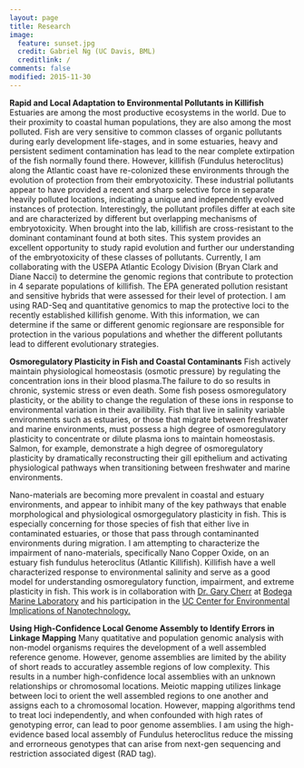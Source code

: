 ```yaml
---
layout: page
title: Research
image:
  feature: sunset.jpg
  credit: Gabriel Ng (UC Davis, BML)
  creditlink: /
comments: false
modified: 2015-11-30
---
```


**Rapid and Local Adaptation to Environmental Pollutants in Killifish**
Estuaries are among the most productive ecosystems in the world. Due to their proximity to coastal human populations, they are also among the most polluted. Fish are very sensitive to common classes of organic pollutants during early development life-stages, and in some estuaries, heavy and persistent sediment contamination has lead to the near complete extirpation of the fish normally found there. However, killifish (Fundulus heteroclitus) along the Atlantic coast have re-colonized these environments through the evolution of protection from their embryotoxicity. These industrial pollutants appear to have provided a recent and sharp selective force in separate heavily polluted locations, indicating a unique and independently evolved instances of protection. Interestingly, the pollutant profiles differ at each site and are characterized by different but overlapping mechanisms of embryotoxicity. When brought into the lab, killifish are cross-resistant to the dominant contaminant found at both sites. This system provides an excellent opportunity to study rapid evolution and further our understanding of the embryotoxicity of these classes of pollutants. Currently, I am collaborating with the USEPA Atlantic Ecology Division (Bryan Clark and Diane Nacci) to determine the genomic regions that contribute to protection in 4 separate populations of killifish. The EPA generated pollution resistant and sensitive hybrids that were assessed for their level of protection. I am using RAD-Seq and quantitative genomics to map the protective loci to the recently established killifish genome. With this information, we can determine if the same or different genomic regionsare are responsible for protection in the various populations and whether the different pollutants lead to different evolutionary strategies.         

**Osmoregulatory Plasticity in Fish and Coastal Contaminants**
Fish actively maintain physiological homeostasis (osmotic pressure) by regulating the concentration ions in their blood plasma.The failure to do so results in chronic, systemic stress or even death. Some fish posess osmoregulatory plasticity, or the ability to change the regulation of these ions in response to environmental variation in their availibility. Fish that live in salinity variable environments such as estuaries, or those that migrate between freshwater and marine environments, must possess a high degree of osmoregulatory plasticity to concentrate or dilute plasma ions to maintain homeostasis. Salmon, for example, demonstrate a high degree of osmoregulatory plasticity by dramatically reconstructing their gill epithelium and activating physiological pathways when transitioning between freshwater and marine environments.  

Nano-materials are becoming more prevalent in coastal and estuary environments, and appear to inhibit many of the key pathways that enable morphological and physiological osmorgegulatory plasticity in fish. This is especially concerning for those species of fish that either live in contaminated estuaries, or those that pass through contaminanted environments during migration. I am attempting to characterize the impairment of nano-materials, specifically Nano Copper Oxide, on an estuary fish fundulus heteroclitus (Atlantic Killifish). Killifish have a well characterized response to environmental salinity and serve as a good model for understanding osmoregulatory function, impairment, and extreme plasticity in fish. This work is in collaboration with [Dr. Gary Cherr](http://bml.ucdavis.edu/research/faculty/gary-cherr/) at [Bodega Marine Laboratory](http://bml.ucdavis.edu/) and his participation in the [UC Center for Environmental Implications of Nanotechnology.](http://www.cein.ucla.edu/) 

**Using High-Confidence Local Genome Assembly to Identify Errors in Linkage Mapping**
Many quatitative and population genomic analysis with non-model organisms requires the development of a well assembled reference genome. However, genome assemblies are limited by the ability of short reads to accuratley assemble regions of low complexity. This results in a number high-confidence local assemblies with an unknown relationships or chromosomal locations. Meiotic mapping utilizes linkage between loci to orient the well assembled regions to one another and assigns each to a chromosomal location. However, mapping algorithms tend to treat loci independently, and when confounded with high rates of genotyping error, can lead to poor genome assemblies. I am using the high-evidence based local assembly of Fundulus heteroclitus reduce the missing and errorneous genotypes that can arise from next-gen sequencing and restriction associated digest (RAD tag). 






   



